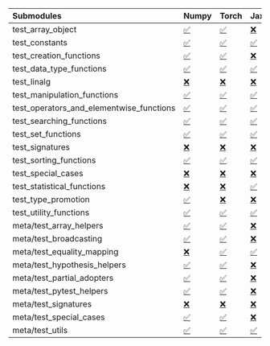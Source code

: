 | Submodules                               | Numpy                                                                                                                           | Torch                                                                                                                           | Jax                                                                                                                             | Tensorflow                                                                                                                      |
|:-----------------------------------------|:--------------------------------------------------------------------------------------------------------------------------------|:--------------------------------------------------------------------------------------------------------------------------------|:--------------------------------------------------------------------------------------------------------------------------------|:--------------------------------------------------------------------------------------------------------------------------------|
| test_array_object                        | <a href="https://github.com/unifyai/ivy/runs/8174134225?check_suite_focus=true" rel="noopener noreferrer" target="_blank">✅</a> | <a href="https://github.com/unifyai/ivy/runs/8174135117?check_suite_focus=true" rel="noopener noreferrer" target="_blank">✅</a> | <a href="https://github.com/unifyai/ivy/runs/8174135709?check_suite_focus=true" rel="noopener noreferrer" target="_blank">❌</a> | <a href="https://github.com/unifyai/ivy/runs/8174136415?check_suite_focus=true" rel="noopener noreferrer" target="_blank">✅</a> |
| test_constants                           | <a href="https://github.com/unifyai/ivy/runs/8174134271?check_suite_focus=true" rel="noopener noreferrer" target="_blank">✅</a> | <a href="https://github.com/unifyai/ivy/runs/8174135143?check_suite_focus=true" rel="noopener noreferrer" target="_blank">✅</a> | <a href="https://github.com/unifyai/ivy/runs/8174135728?check_suite_focus=true" rel="noopener noreferrer" target="_blank">✅</a> | <a href="https://github.com/unifyai/ivy/runs/8174136438?check_suite_focus=true" rel="noopener noreferrer" target="_blank">✅</a> |
| test_creation_functions                  | <a href="https://github.com/unifyai/ivy/runs/8174134300?check_suite_focus=true" rel="noopener noreferrer" target="_blank">✅</a> | <a href="https://github.com/unifyai/ivy/runs/8174135161?check_suite_focus=true" rel="noopener noreferrer" target="_blank">✅</a> | <a href="https://github.com/unifyai/ivy/runs/8174135753?check_suite_focus=true" rel="noopener noreferrer" target="_blank">❌</a> | <a href="https://github.com/unifyai/ivy/runs/8174136463?check_suite_focus=true" rel="noopener noreferrer" target="_blank">✅</a> |
| test_data_type_functions                 | <a href="https://github.com/unifyai/ivy/runs/8174134339?check_suite_focus=true" rel="noopener noreferrer" target="_blank">✅</a> | <a href="https://github.com/unifyai/ivy/runs/8174135183?check_suite_focus=true" rel="noopener noreferrer" target="_blank">✅</a> | <a href="https://github.com/unifyai/ivy/runs/8174135772?check_suite_focus=true" rel="noopener noreferrer" target="_blank">✅</a> | <a href="https://github.com/unifyai/ivy/runs/8174136493?check_suite_focus=true" rel="noopener noreferrer" target="_blank">✅</a> |
| test_linalg                              | <a href="https://github.com/unifyai/ivy/runs/8174134381?check_suite_focus=true" rel="noopener noreferrer" target="_blank">❌</a> | <a href="https://github.com/unifyai/ivy/runs/8174135207?check_suite_focus=true" rel="noopener noreferrer" target="_blank">❌</a> | <a href="https://github.com/unifyai/ivy/runs/8174135794?check_suite_focus=true" rel="noopener noreferrer" target="_blank">❌</a> | <a href="https://github.com/unifyai/ivy/runs/8174136517?check_suite_focus=true" rel="noopener noreferrer" target="_blank">❌</a> |
| test_manipulation_functions              | <a href="https://github.com/unifyai/ivy/runs/8174134416?check_suite_focus=true" rel="noopener noreferrer" target="_blank">✅</a> | <a href="https://github.com/unifyai/ivy/runs/8174135235?check_suite_focus=true" rel="noopener noreferrer" target="_blank">✅</a> | <a href="https://github.com/unifyai/ivy/runs/8174135829?check_suite_focus=true" rel="noopener noreferrer" target="_blank">✅</a> | <a href="https://github.com/unifyai/ivy/runs/8174136539?check_suite_focus=true" rel="noopener noreferrer" target="_blank">✅</a> |
| test_operators_and_elementwise_functions | <a href="https://github.com/unifyai/ivy/runs/8174134449?check_suite_focus=true" rel="noopener noreferrer" target="_blank">✅</a> | <a href="https://github.com/unifyai/ivy/runs/8174135253?check_suite_focus=true" rel="noopener noreferrer" target="_blank">✅</a> | <a href="https://github.com/unifyai/ivy/runs/8174135849?check_suite_focus=true" rel="noopener noreferrer" target="_blank">✅</a> | <a href="https://github.com/unifyai/ivy/runs/8174136567?check_suite_focus=true" rel="noopener noreferrer" target="_blank">✅</a> |
| test_searching_functions                 | <a href="https://github.com/unifyai/ivy/runs/8174134481?check_suite_focus=true" rel="noopener noreferrer" target="_blank">✅</a> | <a href="https://github.com/unifyai/ivy/runs/8174135274?check_suite_focus=true" rel="noopener noreferrer" target="_blank">✅</a> | <a href="https://github.com/unifyai/ivy/runs/8174135869?check_suite_focus=true" rel="noopener noreferrer" target="_blank">✅</a> | <a href="https://github.com/unifyai/ivy/runs/8174136588?check_suite_focus=true" rel="noopener noreferrer" target="_blank">✅</a> |
| test_set_functions                       | <a href="https://github.com/unifyai/ivy/runs/8174134518?check_suite_focus=true" rel="noopener noreferrer" target="_blank">✅</a> | <a href="https://github.com/unifyai/ivy/runs/8174135292?check_suite_focus=true" rel="noopener noreferrer" target="_blank">✅</a> | <a href="https://github.com/unifyai/ivy/runs/8174135900?check_suite_focus=true" rel="noopener noreferrer" target="_blank">✅</a> | <a href="https://github.com/unifyai/ivy/runs/8174136607?check_suite_focus=true" rel="noopener noreferrer" target="_blank">✅</a> |
| test_signatures                          | <a href="https://github.com/unifyai/ivy/runs/8174134553?check_suite_focus=true" rel="noopener noreferrer" target="_blank">❌</a> | <a href="https://github.com/unifyai/ivy/runs/8174135314?check_suite_focus=true" rel="noopener noreferrer" target="_blank">❌</a> | <a href="https://github.com/unifyai/ivy/runs/8174135925?check_suite_focus=true" rel="noopener noreferrer" target="_blank">❌</a> | <a href="https://github.com/unifyai/ivy/runs/8174136631?check_suite_focus=true" rel="noopener noreferrer" target="_blank">❌</a> |
| test_sorting_functions                   | <a href="https://github.com/unifyai/ivy/runs/8174134601?check_suite_focus=true" rel="noopener noreferrer" target="_blank">✅</a> | <a href="https://github.com/unifyai/ivy/runs/8174135332?check_suite_focus=true" rel="noopener noreferrer" target="_blank">✅</a> | <a href="https://github.com/unifyai/ivy/runs/8174135956?check_suite_focus=true" rel="noopener noreferrer" target="_blank">✅</a> | <a href="https://github.com/unifyai/ivy/runs/8174136652?check_suite_focus=true" rel="noopener noreferrer" target="_blank">✅</a> |
| test_special_cases                       | <a href="https://github.com/unifyai/ivy/runs/8174134656?check_suite_focus=true" rel="noopener noreferrer" target="_blank">❌</a> | <a href="https://github.com/unifyai/ivy/runs/8174135360?check_suite_focus=true" rel="noopener noreferrer" target="_blank">❌</a> | <a href="https://github.com/unifyai/ivy/runs/8174135992?check_suite_focus=true" rel="noopener noreferrer" target="_blank">❌</a> | <a href="https://github.com/unifyai/ivy/runs/8174136698?check_suite_focus=true" rel="noopener noreferrer" target="_blank">❌</a> |
| test_statistical_functions               | <a href="https://github.com/unifyai/ivy/runs/8174134703?check_suite_focus=true" rel="noopener noreferrer" target="_blank">❌</a> | <a href="https://github.com/unifyai/ivy/runs/8174135382?check_suite_focus=true" rel="noopener noreferrer" target="_blank">❌</a> | <a href="https://github.com/unifyai/ivy/runs/8174136024?check_suite_focus=true" rel="noopener noreferrer" target="_blank">✅</a> | <a href="https://github.com/unifyai/ivy/runs/8174136729?check_suite_focus=true" rel="noopener noreferrer" target="_blank">❌</a> |
| test_type_promotion                      | <a href="https://github.com/unifyai/ivy/runs/8174134742?check_suite_focus=true" rel="noopener noreferrer" target="_blank">✅</a> | <a href="https://github.com/unifyai/ivy/runs/8174135409?check_suite_focus=true" rel="noopener noreferrer" target="_blank">❌</a> | <a href="https://github.com/unifyai/ivy/runs/8174136062?check_suite_focus=true" rel="noopener noreferrer" target="_blank">❌</a> | <a href="https://github.com/unifyai/ivy/runs/8174136770?check_suite_focus=true" rel="noopener noreferrer" target="_blank">❌</a> |
| test_utility_functions                   | <a href="https://github.com/unifyai/ivy/runs/8174134779?check_suite_focus=true" rel="noopener noreferrer" target="_blank">✅</a> | <a href="https://github.com/unifyai/ivy/runs/8174135434?check_suite_focus=true" rel="noopener noreferrer" target="_blank">✅</a> | <a href="https://github.com/unifyai/ivy/runs/8174136120?check_suite_focus=true" rel="noopener noreferrer" target="_blank">✅</a> | <a href="https://github.com/unifyai/ivy/runs/8174136804?check_suite_focus=true" rel="noopener noreferrer" target="_blank">✅</a> |
| meta/test_array_helpers                  | <a href="https://github.com/unifyai/ivy/runs/8174134820?check_suite_focus=true" rel="noopener noreferrer" target="_blank">✅</a> | <a href="https://github.com/unifyai/ivy/runs/8174135466?check_suite_focus=true" rel="noopener noreferrer" target="_blank">✅</a> | <a href="https://github.com/unifyai/ivy/runs/8174136157?check_suite_focus=true" rel="noopener noreferrer" target="_blank">❌</a> | <a href="https://github.com/unifyai/ivy/runs/8174136837?check_suite_focus=true" rel="noopener noreferrer" target="_blank">✅</a> |
| meta/test_broadcasting                   | <a href="https://github.com/unifyai/ivy/runs/8174134849?check_suite_focus=true" rel="noopener noreferrer" target="_blank">✅</a> | <a href="https://github.com/unifyai/ivy/runs/8174135486?check_suite_focus=true" rel="noopener noreferrer" target="_blank">✅</a> | <a href="https://github.com/unifyai/ivy/runs/8174136203?check_suite_focus=true" rel="noopener noreferrer" target="_blank">❌</a> | <a href="https://github.com/unifyai/ivy/runs/8174136873?check_suite_focus=true" rel="noopener noreferrer" target="_blank">✅</a> |
| meta/test_equality_mapping               | <a href="https://github.com/unifyai/ivy/runs/8174134886?check_suite_focus=true" rel="noopener noreferrer" target="_blank">❌</a> | <a href="https://github.com/unifyai/ivy/runs/8174135517?check_suite_focus=true" rel="noopener noreferrer" target="_blank">✅</a> | <a href="https://github.com/unifyai/ivy/runs/8174136248?check_suite_focus=true" rel="noopener noreferrer" target="_blank">✅</a> | <a href="https://github.com/unifyai/ivy/runs/8174136900?check_suite_focus=true" rel="noopener noreferrer" target="_blank">✅</a> |
| meta/test_hypothesis_helpers             | <a href="https://github.com/unifyai/ivy/runs/8174134925?check_suite_focus=true" rel="noopener noreferrer" target="_blank">✅</a> | <a href="https://github.com/unifyai/ivy/runs/8174135562?check_suite_focus=true" rel="noopener noreferrer" target="_blank">✅</a> | <a href="https://github.com/unifyai/ivy/runs/8174136261?check_suite_focus=true" rel="noopener noreferrer" target="_blank">❌</a> | <a href="https://github.com/unifyai/ivy/runs/8174136937?check_suite_focus=true" rel="noopener noreferrer" target="_blank">✅</a> |
| meta/test_partial_adopters               | <a href="https://github.com/unifyai/ivy/runs/8174134954?check_suite_focus=true" rel="noopener noreferrer" target="_blank">✅</a> | <a href="https://github.com/unifyai/ivy/runs/8174135588?check_suite_focus=true" rel="noopener noreferrer" target="_blank">✅</a> | <a href="https://github.com/unifyai/ivy/runs/8174136280?check_suite_focus=true" rel="noopener noreferrer" target="_blank">❌</a> | <a href="https://github.com/unifyai/ivy/runs/8174136975?check_suite_focus=true" rel="noopener noreferrer" target="_blank">✅</a> |
| meta/test_pytest_helpers                 | <a href="https://github.com/unifyai/ivy/runs/8174134983?check_suite_focus=true" rel="noopener noreferrer" target="_blank">✅</a> | <a href="https://github.com/unifyai/ivy/runs/8174135613?check_suite_focus=true" rel="noopener noreferrer" target="_blank">✅</a> | <a href="https://github.com/unifyai/ivy/runs/8174136302?check_suite_focus=true" rel="noopener noreferrer" target="_blank">❌</a> | <a href="https://github.com/unifyai/ivy/runs/8174137004?check_suite_focus=true" rel="noopener noreferrer" target="_blank">✅</a> |
| meta/test_signatures                     | <a href="https://github.com/unifyai/ivy/runs/8174135024?check_suite_focus=true" rel="noopener noreferrer" target="_blank">❌</a> | <a href="https://github.com/unifyai/ivy/runs/8174135634?check_suite_focus=true" rel="noopener noreferrer" target="_blank">❌</a> | <a href="https://github.com/unifyai/ivy/runs/8174136326?check_suite_focus=true" rel="noopener noreferrer" target="_blank">❌</a> | <a href="https://github.com/unifyai/ivy/runs/8174137037?check_suite_focus=true" rel="noopener noreferrer" target="_blank">❌</a> |
| meta/test_special_cases                  | <a href="https://github.com/unifyai/ivy/runs/8174135063?check_suite_focus=true" rel="noopener noreferrer" target="_blank">✅</a> | <a href="https://github.com/unifyai/ivy/runs/8174135653?check_suite_focus=true" rel="noopener noreferrer" target="_blank">✅</a> | <a href="https://github.com/unifyai/ivy/runs/8174136355?check_suite_focus=true" rel="noopener noreferrer" target="_blank">❌</a> | <a href="https://github.com/unifyai/ivy/runs/8174137068?check_suite_focus=true" rel="noopener noreferrer" target="_blank">✅</a> |
| meta/test_utils                          | <a href="https://github.com/unifyai/ivy/runs/8174135097?check_suite_focus=true" rel="noopener noreferrer" target="_blank">✅</a> | <a href="https://github.com/unifyai/ivy/runs/8174135677?check_suite_focus=true" rel="noopener noreferrer" target="_blank">✅</a> | <a href="https://github.com/unifyai/ivy/runs/8174136387?check_suite_focus=true" rel="noopener noreferrer" target="_blank">✅</a> | <a href="https://github.com/unifyai/ivy/runs/8174137094?check_suite_focus=true" rel="noopener noreferrer" target="_blank">✅</a> |